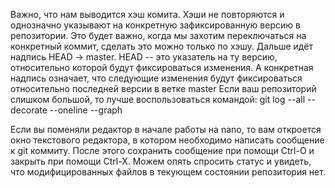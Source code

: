 Важно, что нам выводится хэш комита. Хэши не повторяются и однозначно указывают на конкретную зафиксированную версию в репозитории. Это будет важно, когда мы захотим переключаться на конкретный коммит, сделать это можно только по хэшу.
Дальше идёт надпись HEAD -> master. HEAD -- это указатель на ту версию, относительно которой будут фиксироваться изменения. А конкретная надпись означает, что следующие изменения будут фиксироваться относительно последней версии в ветке master
Если ваш репозиторий слишком большой, то лучше воспользоваться командой:
git log --all --decorate --oneline --graph


Если вы поменяли редактор в начале работы на nano, то вам откроется окно текстового редактора, в котором необходимо написать сообщение к git коммиту. После этого сохранить сообщение при помощи Ctrl-O и закрыть при помощи Ctrl-X. Можем опять спросить статус и увидеть, что модифицированных файлов в текующем состоянии репозитория нет.